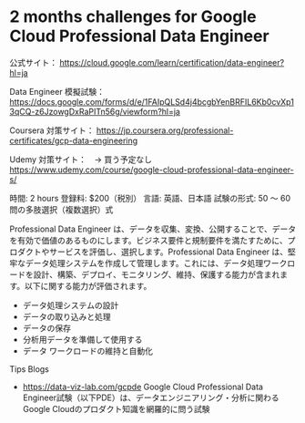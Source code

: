 # 2 months challenges for Google Cloud Professional Data Engineer

公式サイト：
https://cloud.google.com/learn/certification/data-engineer?hl=ja

Data Engineer 模擬試験：
https://docs.google.com/forms/d/e/1FAIpQLSd4j4bcgbYenBRFIL6Kb0cvXp13qCQ-z6JzowgDxRaPITn56g/viewform?hl=ja

Coursera 対策サイト：
https://jp.coursera.org/professional-certificates/gcp-data-engineering

Udemy 対策サイト：　→ 買う予定なし
https://www.udemy.com/course/google-cloud-professional-data-engineer-s/

時間: 2 hours
登録料: $200（税別）
言語: 英語、日本語
試験の形式: 50 ～ 60 問の多肢選択（複数選択）式

Professional Data Engineer は、データを収集、変換、公開することで、データを有効で価値のあるものにします。ビジネス要件と規制要件を満たすために、プロダクトやサービスを評価し、選択します。Professional Data Engineer は、堅牢なデータ処理システムを作成して管理します。これには、データ処理ワークロードを設計、構築、デプロイ、モニタリング、維持、保護する能力が含まれます。以下に関する能力が評価されます。
- データ処理システムの設計
- データの取り込みと処理
- データの保存
- 分析用データを準備して使用する
- データ ワークロードの維持と自動化

Tips Blogs
- https://data-viz-lab.com/gcpde
Google Cloud Professional Data Engineer試験（以下PDE）は、データエンジニアリング・分析に関わるGoogle Cloudのプロダクト知識を網羅的に問う試験
